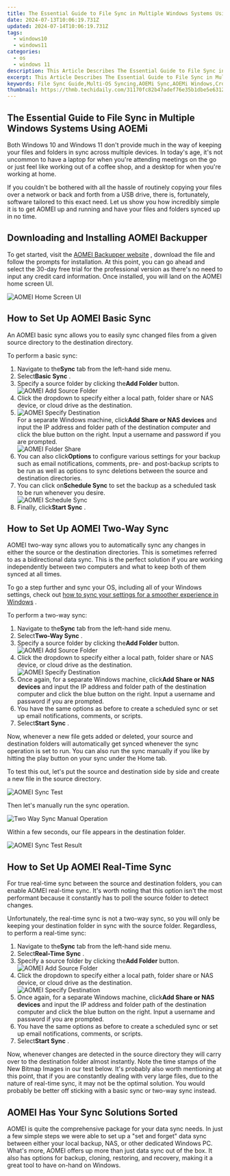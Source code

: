 ```yaml
---
title: The Essential Guide to File Sync in Multiple Windows Systems Using AOEMi
date: 2024-07-13T10:06:19.731Z
updated: 2024-07-14T10:06:19.731Z
tags:
  - windows10
  - windows11
categories:
  - os
  - windows 11
description: This Article Describes The Essential Guide to File Sync in Multiple Windows Systems Using AOEMi
excerpt: This Article Describes The Essential Guide to File Sync in Multiple Windows Systems Using AOEMi
keywords: File Sync Guide,Multi-OS Syncing,AOEMi Sync,AOEMi Windows,Cross-System Sync,Windows Data Sync,Secure File Sync
thumbnail: https://thmb.techidaily.com/31170fc82b47adef76e35b1dbe5e6312865cece8cca3cd844fe92c1c213c87ec.jpg
---
```


## The Essential Guide to File Sync in Multiple Windows Systems Using AOEMi

 Both Windows 10 and Windows 11 don't provide much in the way of keeping your files and folders in sync across multiple devices. In today's age, it's not uncommon to have a laptop for when you're attending meetings on the go or just feel like working out of a coffee shop, and a desktop for when you're working at home.

 If you couldn't be bothered with all the hassle of routinely copying your files over a network or back and forth from a USB drive, there is, fortunately, software tailored to this exact need. Let us show you how incredibly simple it is to get AOMEI up and running and have your files and folders synced up in no time.

## Downloading and Installing AOMEI Backupper

 To get started, visit the [AOMEI Backupper website](https://www.aomeitech.com/download.html) , download the file and follow the prompts for installation. At this point, you can go ahead and select the 30-day free trial for the professional version as there's no need to input any credit card information. Once installed, you will land on the AOMEI home screen UI.

![AOMEI Home Screen UI](https://static1.makeuseofimages.com/wordpress/wp-content/uploads/2022/11/AEOMI-Home-Screen-UI.jpg)

## How to Set Up AOMEI Basic Sync

 An AOMEI basic sync allows you to easily sync changed files from a given source directory to the destination directory.

To perform a basic sync:

1. Navigate to the**Sync** tab from the left-hand side menu.
2. Select**Basic Sync** .
3. Specify a source folder by clicking the**Add Folder** button.  
![AOMEI Add Source Folder](https://static1.makeuseofimages.com/wordpress/wp-content/uploads/2022/11/AEOMI-Add-Source-Folder.jpg)
4. Click the dropdown to specify either a local path, folder share or NAS device, or cloud drive as the destination.
5. ![AOMEI Specify Destination](https://static1.makeuseofimages.com/wordpress/wp-content/uploads/2022/11/AEOMI-Specify-Destination.jpg)  
 For a separate Windows machine, click**Add Share or NAS devices** and input the IP address and folder path of the destination computer and click the blue button on the right. Input a username and password if you are prompted.  
![AOMEI Folder Share](https://static1.makeuseofimages.com/wordpress/wp-content/uploads/2022/11/AEOMI-Folder-Share.jpg)
6. You can also click**Options** to configure various settings for your backup such as email notifications, comments, pre- and post-backup scripts to be run as well as options to sync deletions between the source and destination directories.
7. You can click on**Schedule Sync** to set the backup as a scheduled task to be run whenever you desire.  
![AOMEI Schedule Sync](https://static1.makeuseofimages.com/wordpress/wp-content/uploads/2022/11/AEOMI-Schedule-Sync.jpg)
8. Finally, click**Start Sync** .

## How to Set Up AOMEI Two-Way Sync

 AOMEI two-way sync allows you to automatically sync any changes in either the source or the destination directories. This is sometimes referred to as a bidirectional data sync. This is the perfect solution if you are working independently between two computers and what to keep both of them synced at all times.

 To go a step further and sync your OS, including all of your Windows settings, check out [how to sync your settings for a smoother experience in Windows](https://www.makeuseof.com/tag/use-sync-settings-smoother-experience-windows/) .

To perform a two-way sync:

1. Navigate to the**Sync** tab from the left-hand side menu.
2. Select**Two-Way Sync** .
3. Specify a source folder by clicking the**Add Folder** button.  
![AOMEI Add Source Folder](https://static1.makeuseofimages.com/wordpress/wp-content/uploads/2022/11/AEOMI-Add-Source-Folder.jpg)
4. Click the dropdown to specify either a local path, folder share or NAS device, or cloud drive as the destination.  
![AOMEI Specify Destination](https://static1.makeuseofimages.com/wordpress/wp-content/uploads/2022/11/AEOMI-Specify-Destination.jpg)
5. Once again, for a separate Windows machine, click**Add Share or NAS devices** and input the IP address and folder path of the destination computer and click the blue button on the right. Input a username and password if you are prompted.
6. You have the same options as before to create a scheduled sync or set up email notifications, comments, or scripts.
7. Select**Start Sync** .

 Now, whenever a new file gets added or deleted, your source and destination folders will automatically get synced whenever the sync operation is set to run. You can also run the sync manually if you like by hitting the play button on your sync under the Home tab.

 To test this out, let's put the source and destination side by side and create a new file in the source directory.

![AOMEI Sync Test](https://static1.makeuseofimages.com/wordpress/wp-content/uploads/2022/11/AEOMI-Sync-Test.jpg)

Then let's manually run the sync operation.

![Two Way Sync Manual Operation](https://static1.makeuseofimages.com/wordpress/wp-content/uploads/2022/11/Two-Way-Sync-Manual-Operation.jpg)

Within a few seconds, our file appears in the destination folder.

![AOMEI Sync Test Result](https://static1.makeuseofimages.com/wordpress/wp-content/uploads/2022/11/AEOMI-Sync-Test-Result.jpg)

## How to Set Up AOMEI Real-Time Sync

 For true real-time sync between the source and destination folders, you can enable AOMEI real-time sync. It's worth noting that this option isn't the most performant because it constantly has to poll the source folder to detect changes.

 Unfortunately, the real-time sync is not a two-way sync, so you will only be keeping your destination folder in sync with the source folder. Regardless, to perform a real-time sync:

1. Navigate to the**Sync** tab from the left-hand side menu.
2. Select**Real-Time Sync** .
3. Specify a source folder by clicking the**Add Folder** button.  
![AOMEI Add Source Folder](https://static1.makeuseofimages.com/wordpress/wp-content/uploads/2022/11/AEOMI-Add-Source-Folder.jpg)
4. Click the dropdown to specify either a local path, folder share or NAS device, or cloud drive as the destination.  
![AOMEI Specify Destination](https://static1.makeuseofimages.com/wordpress/wp-content/uploads/2022/11/AEOMI-Specify-Destination.jpg)
5. Once again, for a separate Windows machine, click**Add Share or NAS devices** and input the IP address and folder path of the destination computer and click the blue button on the right. Input a username and password if you are prompted.
6. You have the same options as before to create a scheduled sync or set up email notifications, comments, or scripts.
7. Select**Start Sync** .

 Now, whenever changes are detected in the source directory they will carry over to the destination folder almost instantly. Note the time stamps of the New Bitmap Images in our test below. It's probably also worth mentioning at this point, that if you are constantly dealing with very large files, due to the nature of real-time sync, it may not be the optimal solution. You would probably be better off sticking with a basic sync or two-way sync instead.

## AOMEI Has Your Sync Solutions Sorted

 AOMEI is quite the comprehensive package for your data sync needs. In just a few simple steps we were able to set up a "set and forget" data sync between either your local backup, NAS, or other dedicated Windows PC. What's more, AOMEI offers up more than just data sync out of the box. It also has options for backup, cloning, restoring, and recovery, making it a great tool to have on-hand on Windows.


<ins class="adsbygoogle"
     style="display:block"
     data-ad-format="autorelaxed"
     data-ad-client="ca-pub-7571918770474297"
     data-ad-slot="1223367746"></ins>



<ins class="adsbygoogle"
     style="display:block"
     data-ad-client="ca-pub-7571918770474297"
     data-ad-slot="8358498916"
     data-ad-format="auto"
     data-full-width-responsive="true"></ins>




